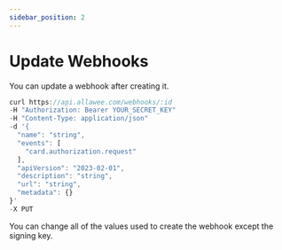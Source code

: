 ```yaml
---
sidebar_position: 2
---
```


# Update Webhooks

You can update a webhook after creating it.

```js title="Sample Request"
curl https://api.allawee.com/webhooks/:id
-H "Authorization: Bearer YOUR_SECRET_KEY"
-H "Content-Type: application/json"
-d '{
  "name": "string",
  "events": [
    "card.authorization.request"
  ],
  "apiVersion": "2023-02-01",
  "description": "string",
  "url": "string",
  "metadata": {}
}'
-X PUT
```

You can change all of the values used to create the webhook except the signing key.